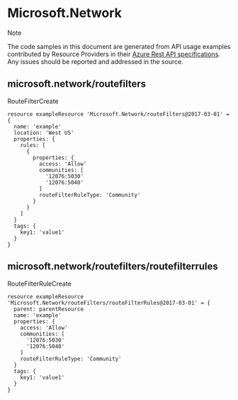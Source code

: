 # Microsoft.Network
  
> [!NOTE]
> The code samples in this document are generated from API usage examples contributed by Resource Providers in their [Azure Rest API specifications](https://github.com/Azure/azure-rest-api-specs). Any issues should be reported and addressed in the source.


## microsoft.network/routefilters

RouteFilterCreate
```bicep
resource exampleResource 'Microsoft.Network/routeFilters@2017-03-01' = {
  name: 'example'
  location: 'West US'
  properties: {
    rules: [
      {
        properties: {
          access: 'Allow'
          communities: [
            '12076:5030'
            '12076:5040'
          ]
          routeFilterRuleType: 'Community'
        }
      }
    ]
  }
  tags: {
    key1: 'value1'
  }
}
```

## microsoft.network/routefilters/routefilterrules

RouteFilterRuleCreate
```bicep
resource exampleResource 'Microsoft.Network/routeFilters/routeFilterRules@2017-03-01' = {
  parent: parentResource 
  name: 'example'
  properties: {
    access: 'Allow'
    communities: [
      '12076:5030'
      '12076:5040'
    ]
    routeFilterRuleType: 'Community'
  }
  tags: {
    key1: 'value1'
  }
}
```
